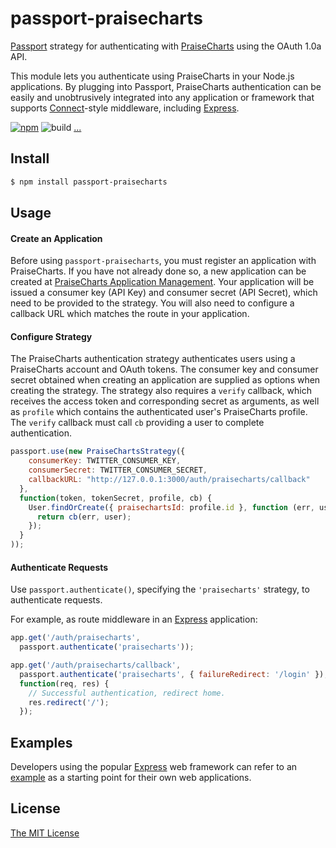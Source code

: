 # passport-praisecharts

[Passport](http://passportjs.org/) strategy for authenticating with [PraiseCharts](http://praisecharts.com/)
using the OAuth 1.0a API.

This module lets you authenticate using PraiseCharts in your Node.js applications.
By plugging into Passport, PraiseCharts authentication can be easily and
unobtrusively integrated into any application or framework that supports
[Connect](http://www.senchalabs.org/connect/)-style middleware, including
[Express](http://expressjs.com/).


[![npm](https://img.shields.io/npm/v/passport-praisecharts.svg)](https://www.npmjs.com/package/passport-praisecharts)
![build](https://github.com/PraiseCharts/passport-praisecharts/actions/workflows/node.yml/badge.svg)
[...](https://github.com/jaredhanson/passport-praisecharts/wiki/Status)

## Install

```bash
$ npm install passport-praisecharts
```

## Usage

#### Create an Application

Before using `passport-praisecharts`, you must register an application with PraiseCharts.
If you have not already done so, a new application can be created at
[PraiseCharts Application Management](https://apps.praisecharts.com/).  Your application
will be issued a consumer key (API Key) and consumer secret (API Secret), which
need to be provided to the strategy.  You will also need to configure a callback
URL which matches the route in your application.

#### Configure Strategy

The PraiseCharts authentication strategy authenticates users using a PraiseCharts account
and OAuth tokens.  The consumer key and consumer secret obtained when creating
an application are supplied as options when creating the strategy.  The strategy
also requires a `verify` callback, which receives the access token and
corresponding secret as arguments, as well as `profile` which contains the
authenticated user's PraiseCharts profile.   The `verify` callback must call `cb`
providing a user to complete authentication.

```javascript
passport.use(new PraiseChartsStrategy({
    consumerKey: TWITTER_CONSUMER_KEY,
    consumerSecret: TWITTER_CONSUMER_SECRET,
    callbackURL: "http://127.0.0.1:3000/auth/praisecharts/callback"
  },
  function(token, tokenSecret, profile, cb) {
    User.findOrCreate({ praisechartsId: profile.id }, function (err, user) {
      return cb(err, user);
    });
  }
));
```

#### Authenticate Requests

Use `passport.authenticate()`, specifying the `'praisecharts'` strategy, to
authenticate requests.

For example, as route middleware in an [Express](http://expressjs.com/)
application:

```javascript
app.get('/auth/praisecharts',
  passport.authenticate('praisecharts'));

app.get('/auth/praisecharts/callback', 
  passport.authenticate('praisecharts', { failureRedirect: '/login' }),
  function(req, res) {
    // Successful authentication, redirect home.
    res.redirect('/');
  });
```

## Examples

Developers using the popular [Express](http://expressjs.com/) web framework can
refer to an [example](https://github.com/passport/express-4.x-praisecharts-example)
as a starting point for their own web applications.

## License

[The MIT License](http://opensource.org/licenses/MIT)

